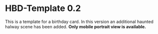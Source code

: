 # HBD-Template 0.2
This is a template for a birthday card. In this version an additional haunted halway scene has been added. **Only mobile portrait view is available.**
